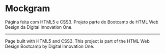# Mockgram

Página feita com HTML5 e CSS3.
Projeto parte do Bootcamp de HTML Web Design da Digital Innovation One.

----------------------------------------------------------------------------------

Page built with HTML5 and CSS3.
This project is part of the HTML Web Design Bootcamp by Digital Innovation One.
